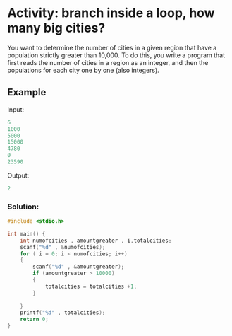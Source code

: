 # Activity: branch inside a loop, how many big cities?
You want to determine the number of cities in a given region that have a population strictly greater than 10,000. To do this, you write a program that first reads the number of cities in a region as an integer, and then the populations for each city one by one (also integers).

 
## Example
Input:
```c
6
1000
5000
15000
4780
0
23590
```
Output: 
```c
2
```
<!-- Input:
```c
4
9
```
Output: 
```c
Tinuviel
```
Example 3:

Input

```c
4
6
```
output:

```c
Uncertain
``` -->

### Solution:
```c
#include <stdio.h>

int main() {
    int numofcities , amountgreater , i,totalcities;
    scanf("%d" , &numofcities);
    for ( i = 0; i < numofcities; i++)
    {
        scanf("%d" , &amountgreater);
        if (amountgreater > 10000)
        {
            totalcities = totalcities +1;
        }
        
    }
    printf("%d" , totalcities);
    return 0;
}
```
